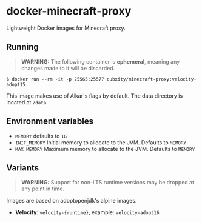 # docker-minecraft-proxy

Lightweight Docker images for Minecraft proxy.

## Running

> **WARNING:** The following container is **ephemeral**, meaning any changes made to it will be discarded.

```shell
$ docker run --rm -it -p 25565:25577 cubxity/minecraft-proxy:velocity-adopt15
```

This image makes use of Aikar's flags by default. The data directory is located at `/data`.

## Environment variables

- `MEMORY` defaults to `1G`
- `INIT_MEMORY` Initial memory to allocate to the JVM. Defaults to `MEMORY`
- `MAX_MEMORY` Maximum memory to allocate to the JVM. Defaults to `MEMORY`

## Variants

> **WARNING:** Support for non-LTS runtime versions may be dropped at any point in time.

Images are based on adoptopenjdk's alpine images.

- **Velocity**: `velocity-{runtime}`, example: `velocity-adopt16`.